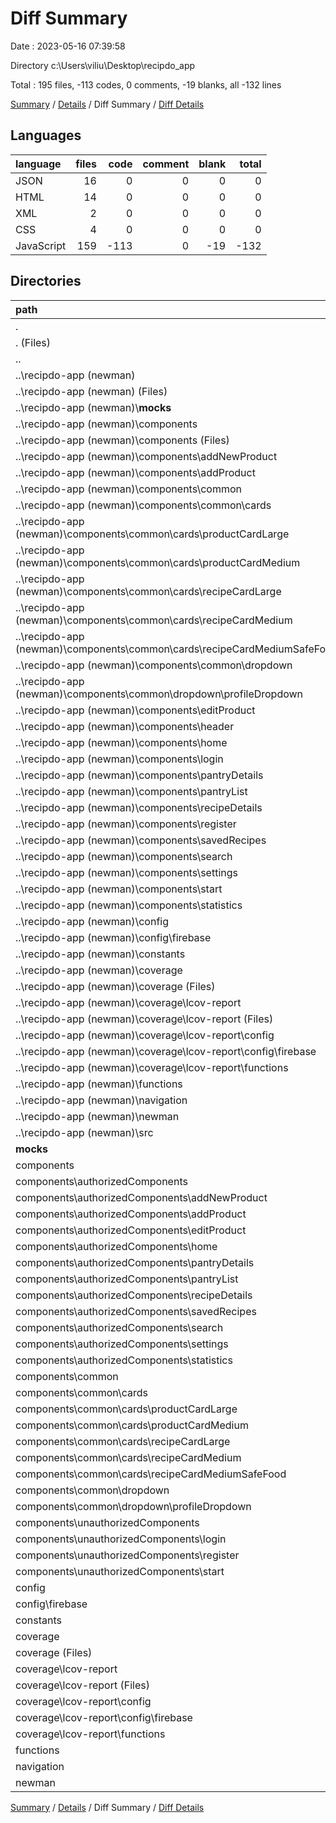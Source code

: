 # Diff Summary

Date : 2023-05-16 07:39:58

Directory c:\\Users\\viliu\\Desktop\\recipdo_app

Total : 195 files,  -113 codes, 0 comments, -19 blanks, all -132 lines

[Summary](results.md) / [Details](details.md) / Diff Summary / [Diff Details](diff-details.md)

## Languages
| language | files | code | comment | blank | total |
| :--- | ---: | ---: | ---: | ---: | ---: |
| JSON | 16 | 0 | 0 | 0 | 0 |
| HTML | 14 | 0 | 0 | 0 | 0 |
| XML | 2 | 0 | 0 | 0 | 0 |
| CSS | 4 | 0 | 0 | 0 | 0 |
| JavaScript | 159 | -113 | 0 | -19 | -132 |

## Directories
| path | files | code | comment | blank | total |
| :--- | ---: | ---: | ---: | ---: | ---: |
| . | 195 | -113 | 0 | -19 | -132 |
| . (Files) | 7 | 12,590 | 16 | 16 | 12,622 |
| .. | 100 | -24,231 | -85 | -754 | -25,070 |
| ..\\recipdo-app (newman) | 100 | -24,231 | -85 | -754 | -25,070 |
| ..\\recipdo-app (newman) (Files) | 7 | -12,590 | -16 | -16 | -12,622 |
| ..\\recipdo-app (newman)\\__mocks__ | 1 | -7 | 0 | -1 | -8 |
| ..\\recipdo-app (newman)\\components | 51 | -5,185 | -11 | -352 | -5,548 |
| ..\\recipdo-app (newman)\\components (Files) | 1 | -10 | 0 | -3 | -13 |
| ..\\recipdo-app (newman)\\components\\addNewProduct | 2 | -640 | -2 | -47 | -689 |
| ..\\recipdo-app (newman)\\components\\addProduct | 2 | -118 | 0 | -6 | -124 |
| ..\\recipdo-app (newman)\\components\\common | 21 | -905 | 0 | -85 | -990 |
| ..\\recipdo-app (newman)\\components\\common\\cards | 20 | -807 | 0 | -76 | -883 |
| ..\\recipdo-app (newman)\\components\\common\\cards\\productCardLarge | 4 | -139 | 0 | -14 | -153 |
| ..\\recipdo-app (newman)\\components\\common\\cards\\productCardMedium | 4 | -146 | 0 | -20 | -166 |
| ..\\recipdo-app (newman)\\components\\common\\cards\\recipeCardLarge | 4 | -207 | 0 | -14 | -221 |
| ..\\recipdo-app (newman)\\components\\common\\cards\\recipeCardMedium | 4 | -153 | 0 | -14 | -167 |
| ..\\recipdo-app (newman)\\components\\common\\cards\\recipeCardMediumSafeFood | 4 | -162 | 0 | -14 | -176 |
| ..\\recipdo-app (newman)\\components\\common\\dropdown | 1 | -98 | 0 | -9 | -107 |
| ..\\recipdo-app (newman)\\components\\common\\dropdown\\profileDropdown | 1 | -98 | 0 | -9 | -107 |
| ..\\recipdo-app (newman)\\components\\editProduct | 2 | -608 | 0 | -39 | -647 |
| ..\\recipdo-app (newman)\\components\\header | 1 | -9 | 0 | -4 | -13 |
| ..\\recipdo-app (newman)\\components\\home | 2 | -269 | -4 | -30 | -303 |
| ..\\recipdo-app (newman)\\components\\login | 2 | -153 | -1 | -9 | -163 |
| ..\\recipdo-app (newman)\\components\\pantryDetails | 2 | -407 | 0 | -17 | -424 |
| ..\\recipdo-app (newman)\\components\\pantryList | 2 | -193 | 0 | -17 | -210 |
| ..\\recipdo-app (newman)\\components\\recipeDetails | 2 | -536 | -2 | -30 | -568 |
| ..\\recipdo-app (newman)\\components\\register | 2 | -222 | 0 | -9 | -231 |
| ..\\recipdo-app (newman)\\components\\savedRecipes | 2 | -242 | 0 | -12 | -254 |
| ..\\recipdo-app (newman)\\components\\search | 2 | -270 | -1 | -12 | -283 |
| ..\\recipdo-app (newman)\\components\\settings | 2 | -229 | 0 | -13 | -242 |
| ..\\recipdo-app (newman)\\components\\start | 2 | -109 | -1 | -8 | -118 |
| ..\\recipdo-app (newman)\\components\\statistics | 2 | -265 | 0 | -11 | -276 |
| ..\\recipdo-app (newman)\\config | 1 | -19 | -1 | -4 | -24 |
| ..\\recipdo-app (newman)\\config\\firebase | 1 | -19 | -1 | -4 | -24 |
| ..\\recipdo-app (newman)\\constants | 4 | -120 | 0 | -15 | -135 |
| ..\\recipdo-app (newman)\\coverage | 14 | -2,551 | -34 | -148 | -2,733 |
| ..\\recipdo-app (newman)\\coverage (Files) | 2 | -208 | 0 | -2 | -210 |
| ..\\recipdo-app (newman)\\coverage\\lcov-report | 12 | -2,343 | -34 | -146 | -2,523 |
| ..\\recipdo-app (newman)\\coverage\\lcov-report (Files) | 6 | -552 | -34 | -60 | -646 |
| ..\\recipdo-app (newman)\\coverage\\lcov-report\\config | 2 | -242 | 0 | -28 | -270 |
| ..\\recipdo-app (newman)\\coverage\\lcov-report\\config\\firebase | 2 | -242 | 0 | -28 | -270 |
| ..\\recipdo-app (newman)\\coverage\\lcov-report\\functions | 4 | -1,549 | 0 | -58 | -1,607 |
| ..\\recipdo-app (newman)\\functions | 10 | -3,097 | -23 | -168 | -3,288 |
| ..\\recipdo-app (newman)\\navigation | 8 | -187 | 0 | -38 | -225 |
| ..\\recipdo-app (newman)\\newman | 1 | -383 | 0 | 0 | -383 |
| ..\\recipdo-app (newman)\\src | 3 | -92 | 0 | -12 | -104 |
| __mocks__ | 1 | 7 | 0 | 1 | 8 |
| components | 49 | 5,166 | 11 | 345 | 5,522 |
| components\\authorizedComponents | 22 | 3,777 | 9 | 234 | 4,020 |
| components\\authorizedComponents\\addNewProduct | 2 | 640 | 2 | 47 | 689 |
| components\\authorizedComponents\\addProduct | 2 | 118 | 0 | 6 | 124 |
| components\\authorizedComponents\\editProduct | 2 | 608 | 0 | 39 | 647 |
| components\\authorizedComponents\\home | 2 | 269 | 4 | 30 | 303 |
| components\\authorizedComponents\\pantryDetails | 2 | 407 | 0 | 17 | 424 |
| components\\authorizedComponents\\pantryList | 2 | 193 | 0 | 17 | 210 |
| components\\authorizedComponents\\recipeDetails | 2 | 536 | 2 | 30 | 568 |
| components\\authorizedComponents\\savedRecipes | 2 | 242 | 0 | 12 | 254 |
| components\\authorizedComponents\\search | 2 | 270 | 1 | 12 | 283 |
| components\\authorizedComponents\\settings | 2 | 229 | 0 | 13 | 242 |
| components\\authorizedComponents\\statistics | 2 | 265 | 0 | 11 | 276 |
| components\\common | 21 | 905 | 0 | 85 | 990 |
| components\\common\\cards | 20 | 807 | 0 | 76 | 883 |
| components\\common\\cards\\productCardLarge | 4 | 139 | 0 | 14 | 153 |
| components\\common\\cards\\productCardMedium | 4 | 146 | 0 | 20 | 166 |
| components\\common\\cards\\recipeCardLarge | 4 | 207 | 0 | 14 | 221 |
| components\\common\\cards\\recipeCardMedium | 4 | 153 | 0 | 14 | 167 |
| components\\common\\cards\\recipeCardMediumSafeFood | 4 | 162 | 0 | 14 | 176 |
| components\\common\\dropdown | 1 | 98 | 0 | 9 | 107 |
| components\\common\\dropdown\\profileDropdown | 1 | 98 | 0 | 9 | 107 |
| components\\unauthorizedComponents | 6 | 484 | 2 | 26 | 512 |
| components\\unauthorizedComponents\\login | 2 | 153 | 1 | 9 | 163 |
| components\\unauthorizedComponents\\register | 2 | 222 | 0 | 9 | 231 |
| components\\unauthorizedComponents\\start | 2 | 109 | 1 | 8 | 118 |
| config | 1 | 19 | 1 | 4 | 24 |
| config\\firebase | 1 | 19 | 1 | 4 | 24 |
| constants | 4 | 120 | 0 | 15 | 135 |
| coverage | 14 | 2,551 | 34 | 148 | 2,733 |
| coverage (Files) | 2 | 208 | 0 | 2 | 210 |
| coverage\\lcov-report | 12 | 2,343 | 34 | 146 | 2,523 |
| coverage\\lcov-report (Files) | 6 | 552 | 34 | 60 | 646 |
| coverage\\lcov-report\\config | 2 | 242 | 0 | 28 | 270 |
| coverage\\lcov-report\\config\\firebase | 2 | 242 | 0 | 28 | 270 |
| coverage\\lcov-report\\functions | 4 | 1,549 | 0 | 58 | 1,607 |
| functions | 10 | 3,097 | 23 | 168 | 3,288 |
| navigation | 8 | 185 | 0 | 38 | 223 |
| newman | 1 | 383 | 0 | 0 | 383 |

[Summary](results.md) / [Details](details.md) / Diff Summary / [Diff Details](diff-details.md)
